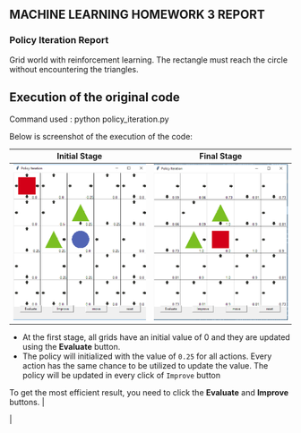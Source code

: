 ## MACHINE LEARNING HOMEWORK 3 REPORT

### Policy Iteration Report

Grid world with reinforcement learning. The rectangle must reach the circle without encountering the triangles.

## Execution of the original code

Command used : python policy_iteration.py

Below is screenshot of the execution of the code:

|Initial Stage|Final Stage|
|--|--|
| ![enter image description here](https://github.com/SANDRAKUMI/Machine-learning-homework/blob/master/grid%20eva1.PNG) |![enter image description here](https://github.com/SANDRAKUMI/Machine-learning-homework/blob/master/final%20stage.PNG)  |

 - At the first stage, all grids have an initial value of 0 and they are updated using the **Evaluate** button.
 - The policy will initialized with the value of `0.25` for all actions. Every action has the same chance to be utilized to update the value. The policy will be updated in every click of `Improve` button
 
To get the most efficient result, you need to click the **Evaluate** and **Improve** buttons.
 |




|
















